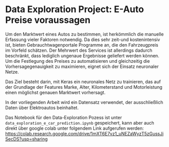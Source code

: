 # Data Exploration Project: E-Auto Preise voraussagen
Um den Marktwert eines Autos zu bestimmen, ist herkömmlich die manuelle Erfassung vieler Faktoren notwendig. Da dies sehr zeit-und kostenintensiv ist, bieten Gebrauchtwagenportale Programme an, die den Fahrzeugpreis im Vorfeld schätzen. Der Mehrwert des Services ist allerdings dadurch beschränkt, dass lediglich ungenaue Ergebnisse geliefert werden können. Um die Festlegung des Preises zu automatisieren und gleichzeitig die Vorhersagegenauigkeit zu maximieren, eignet sich der Einsatz neuronaler Netze.

Das Ziel besteht darin, mit Keras ein neuronales Netz zu trainieren, das auf der Grundlage der Features Marke, Alter, Kilometerstand und Motorleistung einen möglichst genauen Marktwert vorhersagt.

In der vorliegenden Arbeit wird ein Datensatz verwendet, der ausschließlich Daten über Elektroautos beinhaltet. <br>

Das Notebook für den Data-Exploration Pozess ist unter `data_exploration_e_car_prediction.ipynb` gespeichert, kann aber auch direkt über google colab unter folgendem Link aufgerufen werden: <br> https://colab.research.google.com/drive/1mXT6E7vz1_uNEZaWyzT5zGussJiSecDS?usp=sharing
